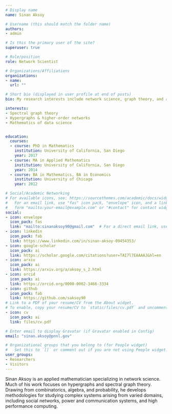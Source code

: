 ```yaml
---
# Display name
name: Sinan Aksoy

# Username (this should match the folder name)
authors:
- admin

# Is this the primary user of the site?
superuser: true

# Role/position
role: Network Scientist

# Organizations/Affiliations
organizations:
- name:
  url: ""

# Short bio (displayed in user profile at end of posts)
bio: My research interests include network science, graph theory, and applied combinatorics.

interests:
- Spectral graph theory
- Hypergraphs & higher-order networks
- Mathematics of data science


education:
  courses:
  - course: PhD in Mathematics
    institution: University of California, San Diego
    year: 2017
  - course: MA in Applied Mathematics
    institution: University of California, San Diego
    year: 2014
  - course: BA in Mathematics, BA in Economics
    institution: University of Chicago
    year: 2012

# Social/Academic Networking
# For available icons, see: https://sourcethemes.com/academic/docs/widgets/#icons
#   For an email link, use "fas" icon pack, "envelope" icon, and a link in the
#   form "mailto:your-email@example.com" or "#contact" for contact widget.
social:
- icon: envelope
  icon_pack: fas
  link: "mailto:sinanaksoy90@gmail.com"  # For a direct email link, use "mailto:test@example.org".
- icon: linkedin
  icon_pack: fab
  link: https://www.linkedin.com/in/sinan-aksoy-09454353/
- icon: google-scholar
  icon_pack: ai
  link: https://scholar.google.com/citations?user=TAI7l7EAAAAJ&hl=en
- icon: arxiv
  icon_pack: ai
  link: https://arxiv.org/a/aksoy_s_2.html
- icon: orcid
  icon_pack: ai
  link: https://orcid.org/0000-0002-3466-3334
- icon: github
  icon_pack: fab
  link: https://github.com/saksoy90
# Link to a PDF of your resume/CV from the About widget.
# To enable, copy your resume/CV to `static/files/cv.pdf` and uncomment the lines below.  
- icon: cv
  icon_pack: ai
  link: files/cv.pdf

# Enter email to display Gravatar (if Gravatar enabled in Config)
email: "sinan.aksoy@pnnl.gov"

# Organizational groups that you belong to (for People widget)
#   Set this to `[]` or comment out if you are not using People widget.  
user_groups:
- Researchers
- Visitors
---
```


Sinan Aksoy is an applied mathematician specializing in network science. Much of his work focuses on hypergraphs and spectral graph theory. Drawing from combinatorics, algebra, and probability, he develops methodologies for studying complex systems arising from varied domains, including social networks, power and communication systems, and high performance computing. 
